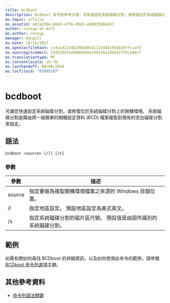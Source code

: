 ```yaml
---
title: bcdboot
description: Bcdboot 命令的參考文章，可快速設定系統磁碟分割，或修復位於系統磁碟分割上的開機環境。
ms.topic: article
ms.assetid: e62a250e-08e9-47f6-89d1-e6002560ab57
author: coreyp-at-msft
ms.author: coreyp
manager: dongill
ms.date: 10/16/2017
ms.openlocfilehash: ccdacd1254b290160c81123dd419d1816ffccaf5
ms.sourcegitcommit: 53d526bfeddb89d28af44210a23ba417f6ce0ecf
ms.translationtype: MT
ms.contentlocale: zh-TW
ms.lasthandoff: 08/06/2020
ms.locfileid: "87895187"
---
```

# <a name="bcdboot"></a>bcdboot

可讓您快速設定系統磁碟分割，或修復位於系統磁碟分割上的開機環境。 系統磁碟分割是藉由將一組簡單的開機設定資料 (BCD) 檔案複製到現有的空白磁碟分割來設定。

## <a name="syntax"></a>語法

```
bcdboot <source> [/l] [/s]
```

### <a name="parameters"></a>參數

| 參數 | 描述 |
| --------- | ----------- |
| source | 指定要做為複製開機環境檔案之來源的 Windows 目錄位置。 |
| /l | 指定地區設定。 預設地區設定為美式英文。 |
| /s | 指定系統磁碟分割的磁片區代號。 預設值是由固件識別的系統磁碟分割。 |

## <a name="examples"></a>範例

如需有關如何尋找 BCDboot 的詳細資訊，以及如何使用此命令的範例，請參閱[BCDboot 命令列選項](/previous-versions/windows/it-pro/windows-8.1-and-8/hh824874(v=win.10))主題。

## <a name="additional-references"></a>其他參考資料

- [命令列語法關鍵](command-line-syntax-key.md)

